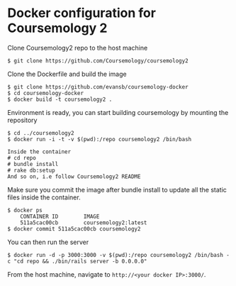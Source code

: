 
# Docker configuration for Coursemology 2

Clone Coursemology2 repo to the host machine

    $ git clone https://github.com/Coursemology/coursemology2

Clone the Dockerfile and build the image

    $ git clone https://github.com/evansb/coursemology-docker
    $ cd coursemology-docker
    $ docker build -t coursemology2 .

Environment is ready, you can start building coursemology by mounting the repository

    $ cd ../coursemology2
    $ docker run -i -t -v $(pwd):/repo coursemology2 /bin/bash

    Inside the container
    # cd repo
    # bundle install
    # rake db:setup
    And so on, i.e follow Coursemology2 README

Make sure you commit the image after bundle install to update all the static files inside the container.

    $ docker ps
        CONTAINER ID        IMAGE
        511a5cac00cb        coursemology2:latest
    $ docker commit 511a5cac00cb coursemology2

You can then run the server

    $ docker run -d -p 3000:3000 -v $(pwd):/repo coursemology2 /bin/bash -c "cd repo && ./bin/rails server -b 0.0.0.0"
    
From the host machine, navigate to `http://<your docker IP>:3000/`.